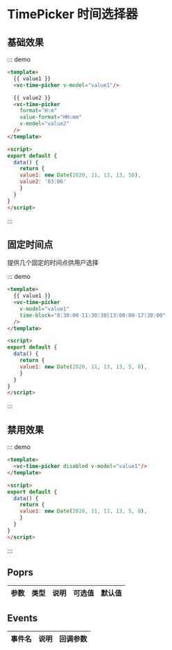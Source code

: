 
# TimePicker 时间选择器

## 基础效果

::: demo 
```html
<template>
  {{ value1 }}
  <vc-time-picker v-model="value1"/>

  {{ value2 }}
  <vc-time-picker 
    format="H:m"
    value-format="HH:mm"
    v-model="value2"
  />
</template>

<script>
export default {
  data() {
    return {
    value1: new Date(2020, 11, 13, 13, 50),
    value2: '03:06'
    }
  }
}
</script>
```
:::


## 固定时间点

提供几个固定的时间点供用户选择

::: demo 
```html
<template>
  {{ value1 }}
  <vc-time-picker 
    v-model="value1"
    time-block="8:30:00-11:30:30|13:00:00-17:30:00"
  />
</template>

<script>
export default {
  data() {
    return {
    value1: new Date(2020, 11, 13, 13, 5, 8),
    }
  }
}
</script>
```
:::

## 禁用效果

::: demo 
```html
<template>
  <vc-time-picker disabled v-model="value1"/>
</template>

<script>
export default {
  data() {
    return {
    value1: new Date(2020, 11, 13, 13, 5, 8),
    }
  }
}
</script>
```
:::


## Poprs

| 参数 | 类型 | 说明 | 可选值 | 默认值 |
|---|---|---|---|---|


## Events

| 事件名 | 说明 | 回调参数 |
| --- | --- | --- |
